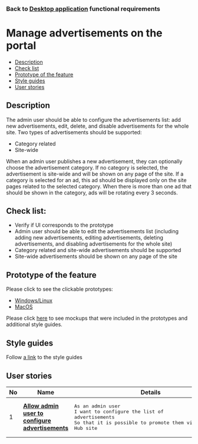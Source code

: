 ### Back to [Desktop application](/sports_hub_portal/desktop_application_features/desktop_application_features_list/README.md) functional requirements

# Manage advertisements on the portal

- [Description](#description)
- [Check list](#check-list)
- [Prototype of the feature](#prototype-of-the-feature)
- [Style guides](#style-guides)
- [User stories](#user-stories)

## Description

The admin user should be able to configure the advertisements list: add new advertisements, edit, delete, and disable advertisements for the whole site. Two types of advertisements should be supported:
  - Category related
  - Site-wide

When an admin user publishes a new advertisement, they can optionally choose the advertisement category. If no category is selected, the advertisement is site-wide and will be shown on any page of the site. If a category is selected for an ad, this ad should be displayed only on the site pages related to the selected category.
When there is more than one ad that should be shown in the category, ads will be rotating every 3 seconds.

## Check list:

  - Verify if UI corresponds to the prototype
  - Admin user should be able to edit the advertisements list (including adding new advertisements, editing advertisements, deleting advertisements, and disabling advertisements for the whole site)
  - Category related and site-wide advertisements should be supported
  - Site-wide advertisements should be shown on any page of the site

## Prototype of the feature

Please click to see the clickable prototypes:
  - [Windows/Linux](https://www.figma.com/proto/vmcb5e0R1a220Fb7LdvNrS/Manage-advertisements?page-id=0%3A1073&node-id=0%3A2335&viewport=266%2C48%2C0.03&scaling=min-zoom&starting-point-node-id=0%3A2335)
  - [MacOS](https://www.figma.com/proto/vmcb5e0R1a220Fb7LdvNrS/Manage-advertisements?page-id=7603%3A1165&node-id=7603%3A1187&viewport=266%2C48%2C0.07&scaling=min-zoom&starting-point-node-id=7603%3A1187)

Please click [here](https://www.figma.com/file/vmcb5e0R1a220Fb7LdvNrS/Manage-advertisements?node-id=7603%3A1165) to see mockups that were included in the prototypes and additional style guides.

## Style guides

Follow [a link](https://www.figma.com/proto/0zkkf5WC77OSpvyD6YXpFE/Style-guides?page-id=0%3A1&node-id=19%3A5368&viewport=266%2C48%2C0.54&scaling=min-zoom&starting-point-node-id=19%3A5368) to the style guides

## User stories

No           |      Name     |   Details
------------ | ------------- | -------------
1 |[**Allow admin user to configure advertisements**](/sports_hub_portal/desktop_application_features/manage_ads/user_stories/configure_ads/README.md)|<pre>As an admin user<br>I want to configure the list of advertisements<br>So that it is possible to promote them via the Sports Hub site</pre>

